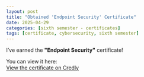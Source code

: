 ```yaml
---
layout: post
title: "Obtained 'Endpoint Security' Certificate"
date: 2025-04-29
categories: [sixth semester - certificates]
tags: [certificate, cybersecurity, sixth semester]
---
```


I’ve earned the **"Endpoint Security"** certificate!

You can view it here:  
[View the certificate on Credly](https://www.credly.com/badges/0ecce695-d2ad-48e6-8206-0b4f379922c9)

